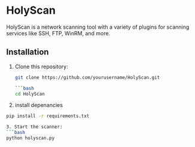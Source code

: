 # HolyScan

HolyScan is a network scanning tool with a variety of plugins for scanning services like SSH, FTP, WinRM, and more.

## Installation

1. Clone this repository:

   ```bash
   git clone https://github.com/yourusername/HolyScan.git
   
   ```bash
   cd HolyScan

2. install depenancies

```bash
pip install -r requirements.txt

3. Start the scanner:
```bash
python holyscan.py
